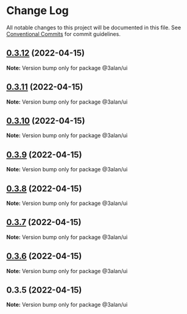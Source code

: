 # Change Log

All notable changes to this project will be documented in this file.
See [Conventional Commits](https://conventionalcommits.org) for commit guidelines.

## [0.3.12](https://github.com/3Alan/alan-ui/compare/@3alan/ui@0.3.11...@3alan/ui@0.3.12) (2022-04-15)

**Note:** Version bump only for package @3alan/ui





## [0.3.11](https://github.com/3Alan/alan-ui/compare/@3alan/ui@0.3.10...@3alan/ui@0.3.11) (2022-04-15)

**Note:** Version bump only for package @3alan/ui





## [0.3.10](https://github.com/3Alan/alan-ui/compare/@3alan/ui@0.3.9...@3alan/ui@0.3.10) (2022-04-15)

**Note:** Version bump only for package @3alan/ui





## [0.3.9](https://github.com/3Alan/alan-ui/compare/@3alan/ui@0.3.8...@3alan/ui@0.3.9) (2022-04-15)

**Note:** Version bump only for package @3alan/ui





## [0.3.8](https://github.com/3Alan/alan-ui/compare/@3alan/ui@0.3.7...@3alan/ui@0.3.8) (2022-04-15)

**Note:** Version bump only for package @3alan/ui





## [0.3.7](https://github.com/3Alan/alan-ui/compare/@3alan/ui@0.3.6...@3alan/ui@0.3.7) (2022-04-15)

**Note:** Version bump only for package @3alan/ui





## [0.3.6](https://github.com/3Alan/alan-ui/compare/@3alan/ui@0.3.5...@3alan/ui@0.3.6) (2022-04-15)

**Note:** Version bump only for package @3alan/ui





## 0.3.5 (2022-04-15)

**Note:** Version bump only for package @3alan/ui
